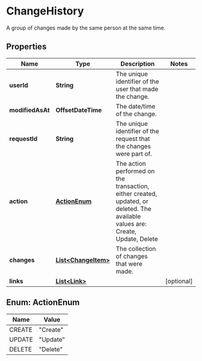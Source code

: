 

# ChangeHistory

A group of changes made by the same person at the same time.

## Properties

Name | Type | Description | Notes
------------ | ------------- | ------------- | -------------
**userId** | **String** | The unique identifier of the user that made the change. | 
**modifiedAsAt** | **OffsetDateTime** | The date/time of the change. | 
**requestId** | **String** | The unique identifier of the request that the changes were part of. | 
**action** | [**ActionEnum**](#ActionEnum) | The action performed on the transaction, either created, updated, or deleted. The available values are: Create, Update, Delete | 
**changes** | [**List&lt;ChangeItem&gt;**](ChangeItem.md) | The collection of changes that were made. | 
**links** | [**List&lt;Link&gt;**](Link.md) |  |  [optional]



## Enum: ActionEnum

Name | Value
---- | -----
CREATE | &quot;Create&quot;
UPDATE | &quot;Update&quot;
DELETE | &quot;Delete&quot;



